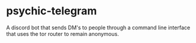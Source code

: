 # psychic-telegram
A discord bot that sends DM's to people through a command line interface that uses the tor router to remain anonymous.
